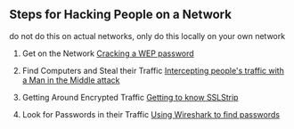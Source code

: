 ## Steps for Hacking People on a Network
do not do this on actual networks, only do this locally on your own network

1. Get on the Network
[Cracking a WEP password](https://www.youtube.com/watch?v=RydsjNhUjdg)

2. Find Computers and Steal their Traffic
[Intercepting people's traffic with a Man in the Middle attack](https://www.youtube.com/watch?v=TDhGpAZ5IGg)

3. Getting Around Encrypted Traffic
[Getting to know SSLStrip](https://www.youtube.com/watch?v=MFol6IMbZ7Y)

4. Look for Passwords in their Traffic
[Using Wireshark to find passwords](https://www.youtube.com/watch?v=r0l_54thSYU)
